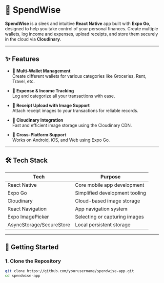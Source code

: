 # 💸 SpendWise

**SpendWise** is a sleek and intuitive **React Native** app built with **Expo Go**, designed to help you take control of your personal finances. Create multiple wallets, log income and expenses, upload receipts, and store them securely in the cloud via **Cloudinary**.

---

## ✨ Features

- 🔹 **Multi-Wallet Management**  
  Create different wallets for various categories like Groceries, Rent, Travel, etc.

- 🔹 **Expense & Income Tracking**  
  Log and categorize all your transactions with ease.

- 🔹 **Receipt Upload with Image Support**  
  Attach receipt images to your transactions for reliable records.

- 🔹 **Cloudinary Integration**  
  Fast and efficient image storage using the Cloudinary CDN.

- 🔹 **Cross-Platform Support**  
  Works on Android, iOS, and Web using Expo Go.

---

## 🛠️ Tech Stack

| Tech                | Purpose                        |
|---------------------|--------------------------------|
| React Native        | Core mobile app development    |
| Expo Go             | Simplified development tooling |
| Cloudinary          | Cloud-based image storage      |
| React Navigation    | App navigation system          |
| Expo ImagePicker    | Selecting or capturing images  |
| AsyncStorage/SecureStore | Local persistent storage |

---

## 🚀 Getting Started

### 1. Clone the Repository

```bash
git clone https://github.com/yourusername/spendwise-app.git
cd spendwise-app
